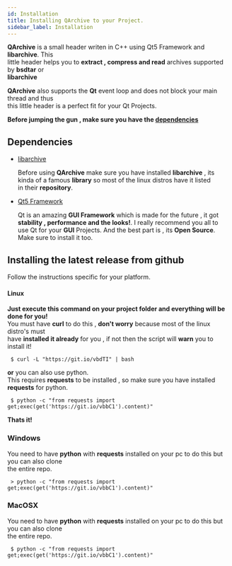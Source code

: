```yaml
---
id: Installation
title: Installing QArchive to your Project.
sidebar_label: Installation
---
```


**QArchive** is a small header writen in C++ using Qt5 Framework and **libarchive**. This   
little header helps you to **extract , compress and read** archives supported by **bsdtar** or   
**libarchive**

**QArchive** also supports the **Qt** event loop and does not block your main thread and thus   
this little header is a perfect fit for your Qt Projects.

**Before jumping the gun , make sure you have the [dependencies](#dependencies)**

## Dependencies

* [libarchive](https://github.com/libarchive/libarchive)   

	Before using **QArchive** make sure you have installed **libarchive** , its   
	kinda of a famous **library** so most of the linux distros have it listed   
	in their **repository**.

* [Qt5 Framework](https://qt.io)
	
	Qt is an amazing **GUI Framework** which is made for the future , it got   
	**stability , performance and the looks!**. I really recommend you all to   
	use Qt for your **GUI** Projects. And the best part is , its **Open Source**.   
	Make sure to install it too.


## Installing the latest release from github

Follow the instructions specific for your platform.

#### Linux

**Just execute this command on your project folder and everything will be done for you!**   
You must have **curl** to do this , **don't worry** because most of the linux distro's must   
have **installed it already** for you , if not then the script will **warn** you to install it!

```
 $ curl -L "https://git.io/vbdTI" | bash
```

**or** you can also use python.   
This requires **requests** to be installed , so make sure you have installed **requests** for python.

```
 $ python -c "from requests import get;exec(get('https://git.io/vbbC1').content)"
```

**Thats it!**

### Windows

You need to have **python** with **requests** installed on your pc to do this but you can also clone   
the entire repo.

```
 > python -c "from requests import get;exec(get('https://git.io/vbbC1').content)"
```

### MacOSX

You need to have **python** with **requests** installed on your pc to do this but you can also clone  
the entire repo.

```
 $ python -c "from requests import get;exec(get('https://git.io/vbbC1').content)"
```
